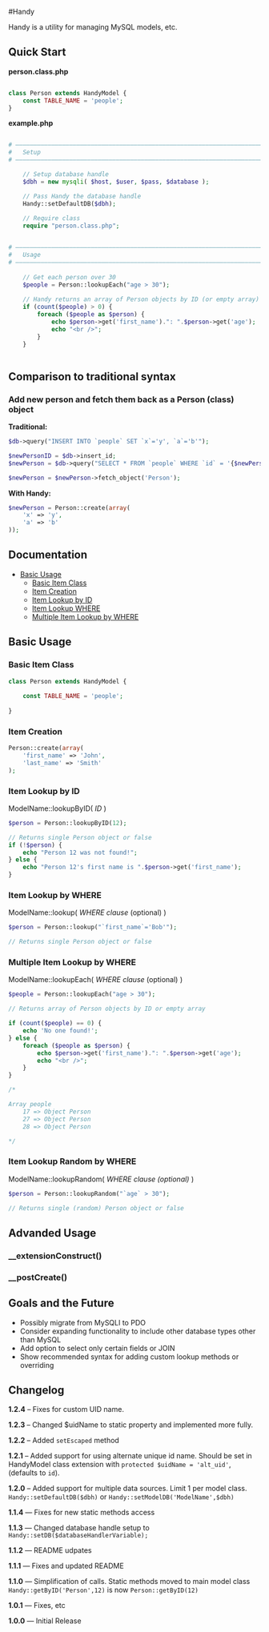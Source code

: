 #Handy

Handy is a utility for managing MySQL models, etc.

## Quick Start

**person.class.php**

```php

class Person extends HandyModel {
	const TABLE_NAME = 'people';
}
```

**example.php**

```php

# ––––––––––––––––––––––––––––––––––––––––––––––––––––––––––––––––––––––––––––––––
#	Setup
# ––––––––––––––––––––––––––––––––––––––––––––––––––––––––––––––––––––––––––––––––

	// Setup database handle
	$dbh = new mysqli( $host, $user, $pass, $database );

	// Pass Handy the database handle	
	Handy::setDefaultDB($dbh);
	
	// Require class
	require "person.class.php";


# ––––––––––––––––––––––––––––––––––––––––––––––––––––––––––––––––––––––––––––––––
#	Usage
# ––––––––––––––––––––––––––––––––––––––––––––––––––––––––––––––––––––––––––––––––
	
	// Get each person over 30
	$people = Person::lookupEach("age > 30");
	
	// Handy returns an array of Person objects by ID (or empty array)
	if (count($people) > 0) {
	    foreach ($people as $person) {
	    	echo $person->get('first_name').": ".$person->get('age');
	        echo "<br />";
	    }
	}
	
```

## Comparison to traditional syntax

### Add new person and fetch them back as a Person (class) object

**Traditional:**

```php
$db->query("INSERT INTO `people` SET `x`='y', `a`='b'");

$newPersonID = $db->insert_id;
$newPerson = $db->query("SELECT * FROM `people` WHERE `id` = '{$newPersonID}'");

$newPerson = $newPerson->fetch_object('Person');
```

**With Handy:**

```php
$newPerson = Person::create(array(
	'x' => 'y',
	'a' => 'b'
));
```


## Documentation

* [Basic Usage](#basic-usage)
	* [Basic Item Class](#basic-item-class)
	* [Item Creation](#item-creation)
	* [Item Lookup by ID](#item-lookup-by-id)
	* [Item Lookup WHERE](#item-lookup-where)
	* [Multiple Item Lookup by WHERE](#multiple-item-lookup-by-where)



## Basic Usage

### Basic Item Class

```php
class Person extends HandyModel {
	
	const TABLE_NAME = 'people';
	
}

```





### Item Creation

```php
Person::create(array(
	'first_name' => 'John',
	'last_name' => 'Smith'
);
```

### Item Lookup by ID

ModelName::lookupByID( *ID* )

```php
$person = Person::lookupByID(12);

// Returns single Person object or false
if (!$person) {
	echo "Person 12 was not found!";
} else {
	echo "Person 12's first name is ".$person->get('first_name');
}

```


### Item Lookup by WHERE

ModelName::lookup( *WHERE clause* (optional) )

```php
$person = Person::lookup("`first_name`='Bob'");

// Returns single Person object or false
```

### Multiple Item Lookup by WHERE

ModelName::lookupEach( *WHERE clause* (optional) )

```php
$people = Person::lookupEach("age > 30");

// Returns array of Person objects by ID or empty array

if (count($people) == 0) {
	echo 'No one found!';
} else {
	foreach ($people as $person) {
		echo $person->get('first_name').": ".$person->get('age');
		echo "<br />";
	}
}

/*

Array people
	17 => Object Person
	27 => Object Person
	28 => Object Person

*/

```

### Item Lookup Random by WHERE

ModelName::lookupRandom( *WHERE clause (optional)* )

```php
$person = Person::lookupRandom("`age` > 30");

// Returns single (random) Person object or false
```


## Advanded Usage

### __extensionConstruct()
### __postCreate()


## Goals and the Future

* Possibly migrate from MySQLI to PDO
* Consider expanding functionality to include other database types other than MySQL
* Add option to select only certain fields or JOIN
* Show recommended syntax for adding custom lookup methods or overriding


## Changelog

**1.2.4** – Fixes for custom UID name.

**1.2.3** – Changed $uidName to static property and implemented more fully.

**1.2.2** – Added `setEscaped` method

**1.2.1** – Added support for using alternate unique id name. Should be set in HandyModel class extension with ```protected $uidName = 'alt_uid'```, (defaults to ```id```).

**1.2.0** – Added support for multiple data sources. Limit 1 per model class. ```Handy::setDefaultDB($dbh)``` or ```Handy::setModelDB('ModelName',$dbh)```

**1.1.4** — Fixes for new static methods access

**1.1.3** — Changed database handle setup to ```Handy::setDB($databaseHandlerVariable);```

**1.1.2** — README udpates

**1.1.1** — Fixes and updated README

**1.1.0** — Simplification of calls. Static methods moved to main model class ```Handy::getByID('Person',12)``` is now ```Person::getByID(12)```

**1.0.1** — Fixes, etc

**1.0.0** — Initial Release
